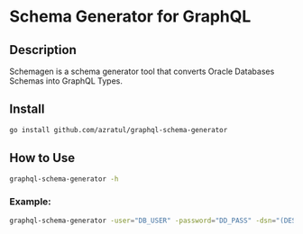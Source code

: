 # Schema Generator for GraphQL

## Description

Schemagen is a schema generator tool that converts Oracle Databases Schemas into GraphQL Types.

## Install

```zsh
go install github.com/azratul/graphql-schema-generator
```

## How to Use

```zsh
graphql-schema-generator -h
```

### Example:

```zsh
graphql-schema-generator -user="DB_USER" -password="DD_PASS" -dsn="(DESCRIPTION=(LOAD_BALANCE=ON)(FAILOVER=ON)(ADDRESS=(PROTOCOL=TCP)(HOST=DB_HOST)(PORT=DB_PORT))(CONNECT_DATA=(SERVER=DEDICATED)(SERVICE_NAME=db.orcl.com)))" -entities=TABLE1,TABLE2,TABLE3
```